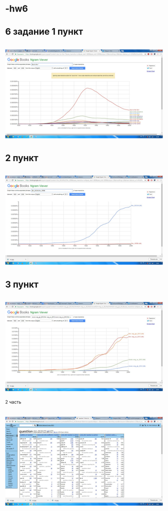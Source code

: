 # -hw6
# 6 задание 1 пункт
# ![](https://github.com/Arakelyan/-hw6/blob/master/6.1.jpg?raw=true)
# 2 пункт
# ![](https://github.com/Arakelyan/-hw6/blob/master/6.2.jpg)
# 3 пункт 
# ![](https://github.com/Arakelyan/-hw6/blob/master/6.3.jpg)
2 часть
# ![](https://github.com/Arakelyan/-hw6/blob/master/%D0%BA%D0%B2%D0%B5%D1%81%D1%82%D0%B8%D0%BE%D0%BD.jpg)
